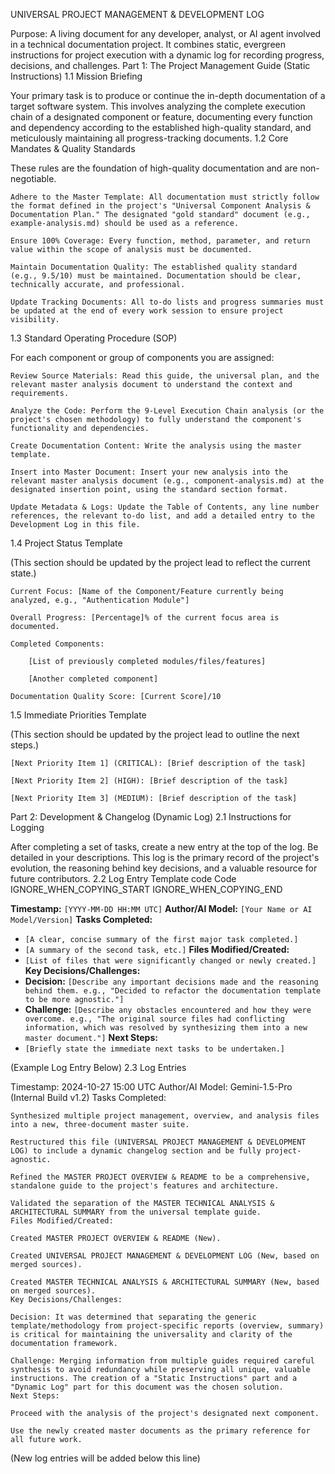 UNIVERSAL PROJECT MANAGEMENT & DEVELOPMENT LOG

Purpose: A living document for any developer, analyst, or AI agent involved in a technical documentation project. It combines static, evergreen instructions for project execution with a dynamic log for recording progress, decisions, and challenges.
Part 1: The Project Management Guide (Static Instructions)
1.1 Mission Briefing

Your primary task is to produce or continue the in-depth documentation of a target software system. This involves analyzing the complete execution chain of a designated component or feature, documenting every function and dependency according to the established high-quality standard, and meticulously maintaining all progress-tracking documents.
1.2 Core Mandates & Quality Standards

These rules are the foundation of high-quality documentation and are non-negotiable.

    Adhere to the Master Template: All documentation must strictly follow the format defined in the project's "Universal Component Analysis & Documentation Plan." The designated "gold standard" document (e.g., example-analysis.md) should be used as a reference.

    Ensure 100% Coverage: Every function, method, parameter, and return value within the scope of analysis must be documented.

    Maintain Documentation Quality: The established quality standard (e.g., 9.5/10) must be maintained. Documentation should be clear, technically accurate, and professional.

    Update Tracking Documents: All to-do lists and progress summaries must be updated at the end of every work session to ensure project visibility.

1.3 Standard Operating Procedure (SOP)

For each component or group of components you are assigned:

    Review Source Materials: Read this guide, the universal plan, and the relevant master analysis document to understand the context and requirements.

    Analyze the Code: Perform the 9-Level Execution Chain analysis (or the project's chosen methodology) to fully understand the component's functionality and dependencies.

    Create Documentation Content: Write the analysis using the master template.

    Insert into Master Document: Insert your new analysis into the relevant master analysis document (e.g., component-analysis.md) at the designated insertion point, using the standard section format.

    Update Metadata & Logs: Update the Table of Contents, any line number references, the relevant to-do list, and add a detailed entry to the Development Log in this file.

1.4 Project Status Template

(This section should be updated by the project lead to reflect the current state.)

    Current Focus: [Name of the Component/Feature currently being analyzed, e.g., "Authentication Module"]

    Overall Progress: [Percentage]% of the current focus area is documented.

    Completed Components:

        [List of previously completed modules/files/features]

        [Another completed component]

    Documentation Quality Score: [Current Score]/10

1.5 Immediate Priorities Template

(This section should be updated by the project lead to outline the next steps.)

    [Next Priority Item 1] (CRITICAL): [Brief description of the task]

    [Next Priority Item 2] (HIGH): [Brief description of the task]

    [Next Priority Item 3] (MEDIUM): [Brief description of the task]

Part 2: Development & Changelog (Dynamic Log)
2.1 Instructions for Logging

After completing a set of tasks, create a new entry at the top of the log. Be detailed in your descriptions. This log is the primary record of the project's evolution, the reasoning behind key decisions, and a valuable resource for future contributors.
2.2 Log Entry Template
code Code
IGNORE_WHEN_COPYING_START
IGNORE_WHEN_COPYING_END

      
**Timestamp:** `[YYYY-MM-DD HH:MM UTC]`
**Author/AI Model:** `[Your Name or AI Model/Version]`
**Tasks Completed:**
- `[A clear, concise summary of the first major task completed.]`
- `[A summary of the second task, etc.]`
**Files Modified/Created:**
- `[List of files that were significantly changed or newly created.]`
**Key Decisions/Challenges:**
- **Decision:** `[Describe any important decisions made and the reasoning behind them. e.g., "Decided to refactor the documentation template to be more agnostic."]`
- **Challenge:** `[Describe any obstacles encountered and how they were overcome. e.g., "The original source files had conflicting information, which was resolved by synthesizing them into a new master document."]`
**Next Steps:**
- `[Briefly state the immediate next tasks to be undertaken.]`

    

(Example Log Entry Below)
2.3 Log Entries

Timestamp: 2024-10-27 15:00 UTC
Author/AI Model: Gemini-1.5-Pro (Internal Build v1.2)
Tasks Completed:

    Synthesized multiple project management, overview, and analysis files into a new, three-document master suite.

    Restructured this file (UNIVERSAL PROJECT MANAGEMENT & DEVELOPMENT LOG) to include a dynamic changelog section and be fully project-agnostic.

    Refined the MASTER PROJECT OVERVIEW & README to be a comprehensive, standalone guide to the project's features and architecture.

    Validated the separation of the MASTER TECHNICAL ANALYSIS & ARCHITECTURAL SUMMARY from the universal template guide.
    Files Modified/Created:

    Created MASTER PROJECT OVERVIEW & README (New).

    Created UNIVERSAL PROJECT MANAGEMENT & DEVELOPMENT LOG (New, based on merged sources).

    Created MASTER TECHNICAL ANALYSIS & ARCHITECTURAL SUMMARY (New, based on merged sources).
    Key Decisions/Challenges:

    Decision: It was determined that separating the generic template/methodology from project-specific reports (overview, summary) is critical for maintaining the universality and clarity of the documentation framework.

    Challenge: Merging information from multiple guides required careful synthesis to avoid redundancy while preserving all unique, valuable instructions. The creation of a "Static Instructions" part and a "Dynamic Log" part for this document was the chosen solution.
    Next Steps:

    Proceed with the analysis of the project's designated next component.

    Use the newly created master documents as the primary reference for all future work.

(New log entries will be added below this line)